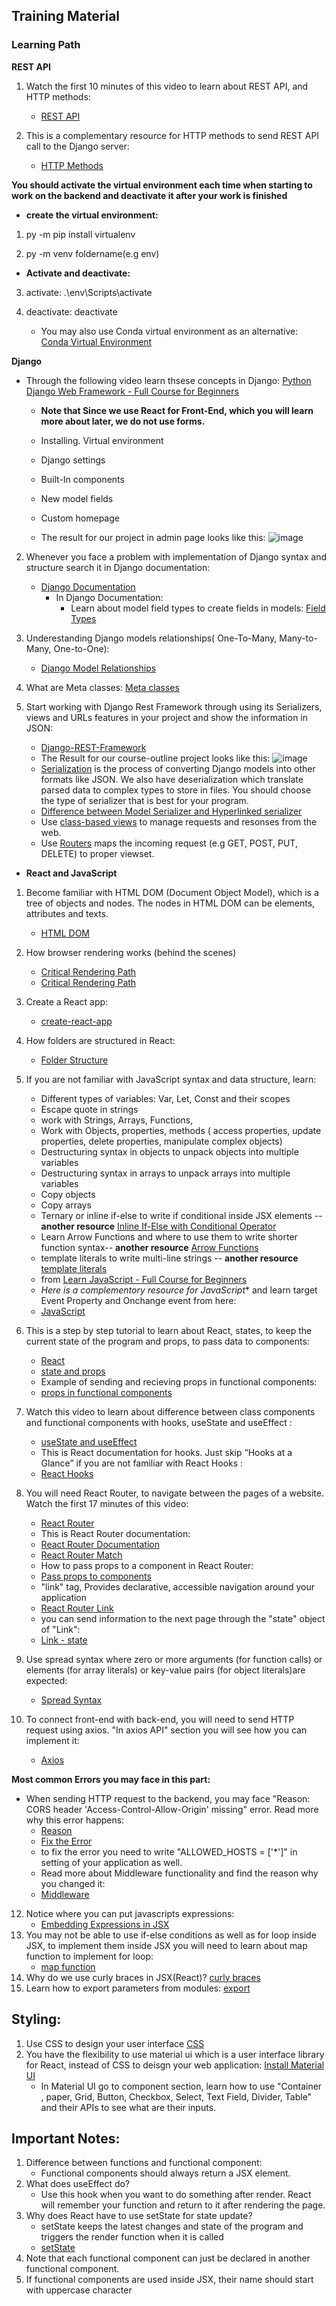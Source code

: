 ## Training Material

### Learning Path

**REST API**
1. Watch the first 10 minutes of this video to learn about REST API, and HTTP methods:
      - [REST API](https://www.youtube.com/watch?v=Q-BpqyOT3a8")

2. This is a complementary resource for HTTP methods to send REST API call to the Django server:
      - [HTTP Methods](https://restfulapi.net/http-methods/")

**You should activate the virtual environment each time when starting to work on the backend and deactivate it after your work is finished**
 
- **create the virtual environment:** 
1. py -m pip install virtualenv

2. py -m venv foldername(e.g env)
   
- **Activate and deactivate:**
3. activate: .\env\Scripts\activate
4. deactivate: deactivate
  
     - You may also use Conda virtual environment as an alternative: [Conda Virtual Environment](https://docs.conda.io/projects/conda/en/latest/user-guide/concepts/environments.html)

**Django**
- Through the following video learn thsese concepts in Django: [Python Django Web Framework - Full Course for Beginners](https://www.youtube.com/watch?v=F5mRW0jo-U4)
     - **Note that Since we use React for Front-End, which you will learn more about later, we do not use forms.**
     - Installing. Virtual environment 
     - Django settings
     - Built-In components
     - New model fields 
     - Custom homepage 
   
  - The result for our project in admin page looks like this:
![image](https://github.com/yaldaafshar/research/blob/master/Training%20Material/admin.jpg)

2. Whenever you face a problem with implementation of Django syntax and structure search it in Django documentation:
    - [Django Documentation](https://docs.djangoproject.com/en/3.1/)
      - In Django Documentation:
        - Learn about model field types to create fields in models: [Field Types](https://docs.djangoproject.com/en/3.1/topics/forms/modelforms/#topics-forms-modelforms)
    
3. Underestanding Django models relationships( One-To-Many, Many-to-Many, One-to-One):
    - [Django Model Relationships](https://www.youtube.com/watch?v=2KqhBkMv7aM)

4. What are Meta classes: [Meta classes](https://stackoverflow.com/questions/100003/what-are-metaclasses-in-python)

5. Start working with Django Rest Framework through using its Serializers, views and URLs features in your project and show the information in JSON:
    - [Django-REST-Framework](https://www.django-rest-framework.org/tutorial/quickstart/)
    - The Result for our course-outline project looks like this:
![image](https://github.com/yaldaafshar/research/blob/master/Training%20Material/Rest-Framework.jpg)
    - [Serialization](https://www.django-rest-framework.org/api-guide/serializers/) is the process of converting Django models into other formats like JSON. We also have deserialization which translate parsed data to complex types to store in files. You should choose the type of serializer that is best for your program.
    - [Difference between Model Serializer and Hyperlinked serializer](https://stackoverflow.com/questions/33421147/what-is-the-benefit-of-using-a-hyperlinkedmodelserializer-in-drf)
    - Use [class-based views](https://www.django-rest-framework.org/tutorial/3-class-based-views/) to manage requests and resonses from the web.
    - Use [Routers](https://www.django-rest-framework.org/api-guide/routers/) maps the incoming request (e.g GET, POST, PUT, DELETE) to proper viewset. 
    
- **React and JavaScript**
1. Become familiar with HTML DOM (Document Object Model), which is a tree of objects and nodes. The nodes in HTML DOM can be elements, attributes and texts.
    - [HTML DOM](https://www.youtube.com/watch?v=RbQGn6vBlys")

2. How browser rendering works (behind the scenes)
    - [Critical Rendering Path](https://blog.logrocket.com/how-browser-rendering-works-behind-the-scenes-6782b0e8fb10/)
    - [Critical Rendering Path](https://developer.mozilla.org/en-US/docs/Web/Performance/Critical_rendering_path)

3. Create a React app:
    - [create-react-app](https://github.com/facebook/create-react-app)

4. How folders are structured in React:
    - [Folder Structure](https://www.freecodecamp.org/news/quick-guide-to-understanding-and-creating-reactjs-apps-8457ee8f7123/)

5. If you are not familiar with JavaScript syntax and data structure, learn:
    - Different types of variables: Var, Let, Const and their scopes
    - Escape quote in strings
    - work with Strings, Arrays, Functions, 
    - Work with Objects, properties, methods ( access properties, update properties, delete properties, manipulate complex objects)
    - Destructuring syntax in objects to unpack objects into multiple variables
    - Destructuring syntax in arrays to unpack arrays into multiple variables
    - Copy objects
    - Copy arrays  
    - Ternary or inline if-else to write if conditional inside JSX elements -- **another resource** [Inline If-Else with Conditional Operator](https://reactjs.org/docs/conditional-rendering.html)
    - Learn Arrow Functions and where to use them to write shorter function syntax-- **another resource** [Arrow Functions](https://developer.mozilla.org/en-US/docs/Web/JavaScript/Reference/Functions/Arrow_functions)
    - template literals to write multi-line strings -- **another resource** [template literals](https://developer.mozilla.org/en-US/docs/Web/JavaScript/Reference/Template_literals)
    - from [Learn JavaScript - Full Course for Beginners](https://www.youtube.com/watch?v=PkZNo7MFNFg)
    - *Here is a complementory resource for JavaScript** and learn target Event Property and Onchange event from here:
    - [JavaScript](https://www.w3schools.com/js/)

7. This is a step by step tutorial to learn about React, states, to keep the current state of the program and props, to pass data to components:
    - [React](https://reactjs.org/docs/hello-world.html)
    - [state and props](https://reactjs.org/docs/faq-state.html)
    - Example of sending and recieving props in functional components:
    - [props in functional components](https://stackoverflow.com/questions/39963565/react-passing-down-props-to-functional-components)

8. Watch this video to learn about difference between class components and functional components with hooks, useState and useEffect :
    - [useState and useEffect](https://www.youtube.com/watch?v=iEVcCdbF1WQ")
    - This is React documentation for hooks. Just skip “Hooks at a Glance” if you are not familiar with React Hooks :
    - [React Hooks](https://reactjs.org/docs/hooks-intro.html)

9. You will need React Router, to navigate between the pages of a website. Watch the first 17 minutes of this video:
    - [React Router](https://www.youtube.com/watch?v=Law7wfdg_ls&pbjreload=101")
    - This is React Router documentation:
    - [React Router Documentation](https://reactrouter.com/web/guides/quick-start")
    - [React Router Match](https://reactrouter.com/web/api/match")
    - How to pass props to a component in React Router:
    - [Pass props to components](https://ui.dev/react-router-v4-pass-props-to-components/)
    - "link" tag, Provides declarative, accessible navigation around your application
    - [React Router Link](https://reactrouter.com/web/api/Link)
    - you can send information to the next page through the "state" object of "Link":
    - [Link - state](https://stackoverflow.com/questions/41736048/what-is-a-state-in-link-component-of-react-router)

10. Use spread syntax where zero or more arguments (for function calls) or elements (for array literals) or key-value pairs (for object literals)are expected:
    - [Spread Syntax](https://developer.mozilla.org/en-US/docs/Web/JavaScript/Reference/Operators/Spread_syntax)
11. To connect front-end with back-end, you will need to send HTTP request using axios. "In axios API" section you will see how you can implement it:
    - [Axios](https://github.com/axios/axios)

**Most common Errors you may face in this part:**
 - When sending HTTP request to the backend, you may face "Reason: CORS header 'Access-Control-Allow-Origin' missing" error. Read more why this error happens:
     - [Reason](https://stackoverflow.com/questions/31276220/%20%20%20%20cors-header-access-control-allow-origin-missing)
     - [Fix the Error](https://stackoverflow.com/questions/35760943/how-can-i-enable-cors-on-django-rest-framework)
     - to fix the error you need to write "ALLOWED_HOSTS = ['*']" in setting of your application as well.
     - Read more about Middleware functionality and find the reason why you changed it:
     - [Middleware](https://docs.djangoproject.com/en/3.1/topics/http/middleware/)
    
12. Notice where you can put javascripts expressions:
    - [Embedding Expressions in JSX ](https://reactjs.org/docs/introducing-jsx.html)
13. You may not be able to use if-else conditions as well as for loop inside JSX, to implement them inside JSX you will need to learn about map function to implement for loop:
    - [map function](https://developer.mozilla.org/en-US/docs/Web/JavaScript/Reference/Global_Objects/Array/map)
14. Why do we use curly braces in JSX(React)?
[curly braces](https://stackoverflow.com/questions/43904825/what-do-curly-braces-mean-in-jsx-react)
15. Learn how to export parameters from modules:
[export](https://www.geeksforgeeks.org/reactjs-importing-exporting/)

## Styling:
1. Use CSS to design your user interface [CSS](https://www.w3schools.com/css/) 
2. You have the flexibility to use material ui which is a user interface library for React, instead of CSS to deisgn your web application:
[Install Material UI](https://material-ui.com/getting-started/installation/) 
    - In Material UI go to component section, learn how to use "Container , paper, Grid, Button, Checkbox, Select, Text Field, Divider, Table" and their APIs to see what are their inputs.

## Important Notes:
1. Difference between functions and functional component:
    - Functional components should always return a JSX element.
2. What does useEffect do? 
    - Use this hook when you want to do something after render. React will remember your function and return to it after rendering the page.
3. Why does React have to use setState for state update?
    - setState keeps the latest changes and state of the program and triggers the render function when it is called
    - [setState](https://stackoverflow.com/questions/53098873/why-does-react-have-to-use-setstate-for-state-update)
4. Note that each functional component can just be declared in another functional component.
5. If functional components are used inside JSX, their name should start with uppercase character

